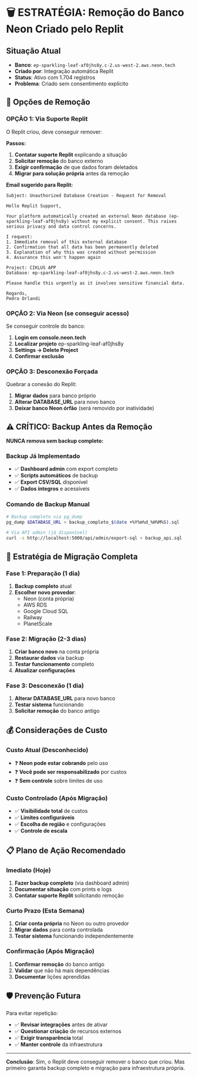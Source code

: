 # 🗑️ ESTRATÉGIA: Remoção do Banco Neon Criado pelo Replit

## Situação Atual
- **Banco**: `ep-sparkling-leaf-af0jhs8y.c-2.us-west-2.aws.neon.tech`
- **Criado por**: Integração automática Replit
- **Status**: Ativo com 1.704 registros
- **Problema**: Criado sem consentimento explícito

## 🎯 Opções de Remoção

### **OPÇÃO 1: Via Suporte Replit**
O Replit criou, deve conseguir remover:

**Passos:**
1. **Contatar suporte Replit** explicando a situação
2. **Solicitar remoção** do banco externo
3. **Exigir confirmação** de que dados foram deletados
4. **Migrar para solução própria** antes da remoção

**Email sugerido para Replit:**
```
Subject: Unauthorized Database Creation - Request for Removal

Hello Replit Support,

Your platform automatically created an external Neon database (ep-sparkling-leaf-af0jhs8y) without my explicit consent. This raises serious privacy and data control concerns.

I request:
1. Immediate removal of this external database
2. Confirmation that all data has been permanently deleted
3. Explanation of why this was created without permission
4. Assurance this won't happen again

Project: CIKLUS APP
Database: ep-sparkling-leaf-af0jhs8y.c-2.us-west-2.aws.neon.tech

Please handle this urgently as it involves sensitive financial data.

Regards,
Pedro Orlandi
```

### **OPÇÃO 2: Via Neon (se conseguir acesso)**
Se conseguir controle do banco:

1. **Login em console.neon.tech**
2. **Localizar projeto** ep-sparkling-leaf-af0jhs8y
3. **Settings → Delete Project**
4. **Confirmar exclusão**

### **OPÇÃO 3: Desconexão Forçada**
Quebrar a conexão do Replit:

1. **Migrar dados** para banco próprio
2. **Alterar DATABASE_URL** para novo banco
3. **Deixar banco Neon órfão** (será removido por inatividade)

## ⚠️ **CRÍTICO: Backup Antes da Remoção**

**NUNCA remova sem backup completo:**

### Backup Já Implementado
- ✅ **Dashboard admin** com export completo
- ✅ **Scripts automáticos** de backup
- ✅ **Export CSV/SQL** disponível
- ✅ **Dados íntegros** e acessíveis

### Comando de Backup Manual
```bash
# Backup completo via pg_dump
pg_dump $DATABASE_URL > backup_completo_$(date +%Y%m%d_%H%M%S).sql

# Via API admin (já disponível)
curl -s http://localhost:5000/api/admin/export-sql > backup_api.sql
```

## 🔄 **Estratégia de Migração Completa**

### Fase 1: Preparação (1 dia)
1. **Backup completo** atual
2. **Escolher novo provedor**:
   - Neon (conta própria)
   - AWS RDS
   - Google Cloud SQL
   - Railway
   - PlanetScale

### Fase 2: Migração (2-3 dias)
1. **Criar banco novo** na conta própria
2. **Restaurar dados** via backup
3. **Testar funcionamento** completo
4. **Atualizar configurações**

### Fase 3: Desconexão (1 dia)
1. **Alterar DATABASE_URL** para novo banco
2. **Testar sistema** funcionando
3. **Solicitar remoção** do banco antigo

## 💰 **Considerações de Custo**

### Custo Atual (Desconhecido)
- ❓ **Neon pode estar cobrando** pelo uso
- ❓ **Você pode ser responsabilizado** por custos
- ❓ **Sem controle** sobre limites de uso

### Custo Controlado (Após Migração)
- ✅ **Visibilidade total** de custos
- ✅ **Limites configuráveis**
- ✅ **Escolha de região** e configurações
- ✅ **Controle de escala**

## 📋 **Plano de Ação Recomendado**

### Imediato (Hoje)
1. **Fazer backup completo** (via dashboard admin)
2. **Documentar situação** com prints e logs
3. **Contatar suporte Replit** solicitando remoção

### Curto Prazo (Esta Semana)
1. **Criar conta própria** no Neon ou outro provedor
2. **Migrar dados** para conta controlada
3. **Testar sistema** funcionando independentemente

### Confirmação (Após Migração)
1. **Confirmar remoção** do banco antigo
2. **Validar** que não há mais dependências
3. **Documentar** lições aprendidas

## 🛡️ **Prevenção Futura**

Para evitar repetição:
- ✅ **Revisar integrações** antes de ativar
- ✅ **Questionar criação** de recursos externos
- ✅ **Exigir transparência** total
- ✅ **Manter controle** da infraestrutura

---

**Conclusão**: Sim, o Replit deve conseguir remover o banco que criou. Mas primeiro garanta backup completo e migração para infraestrutura própria.